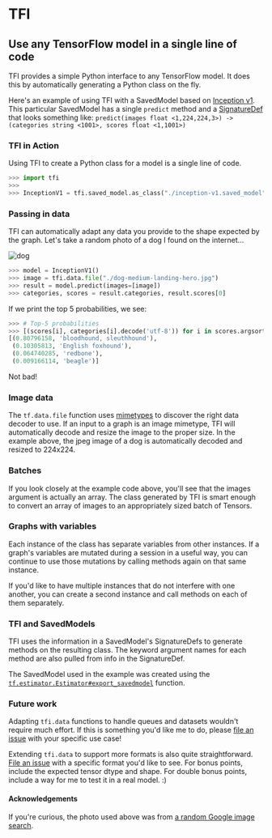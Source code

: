 # TFI

## Use any TensorFlow model in a single line of code

TFI provides a simple Python interface to any TensorFlow model. It does this by automatically generating a Python class on the fly.

Here's an example of using TFI with a SavedModel based on [Inception v1](https://github.com/tensorflow/models/blob/master/slim/nets/inception_v1.py). This particular SavedModel has a single `predict` method and a [SignatureDef](https://github.com/tensorflow/tensorflow/blob/master/tensorflow/core/protobuf/meta_graph.proto) that looks something like: `predict(images float <1,224,224,3>) -> (categories string <1001>, scores float <1,1001>)`

### TFI in Action
Using TFI to create a Python class for a model is a single line of code.
```python
>>> import tfi
>>>
>>> InceptionV1 = tfi.saved_model.as_class("./inception-v1.saved_model")
```

### Passing in data

TFI can automatically adapt any data you provide to the shape expected by the graph. Let's take a random photo of a dog I found on the internet...

![dog](https://www.royalcanin.com/~/media/Royal-Canin/Product-Categories/dog-medium-landing-hero.ashx)

```python
>>> model = InceptionV1()
>>> image = tfi.data.file("./dog-medium-landing-hero.jpg")
>>> result = model.predict(images=[image])
>>> categories, scores = result.categories, result.scores[0]
```

If we print the top 5 probabilities, we see:
```python
>>> # Top-5 probabilities
>>> [(scores[i], categories[i].decode('utf-8')) for i in scores.argsort()[:-5:-1]]
[(0.80796158, 'bloodhound, sleuthhound'),
 (0.10305813, 'English foxhound'),
 (0.064740285, 'redbone'),
 (0.009166114, 'beagle')]
```

Not bad!

### Image data
The `tf.data.file` function uses [mimetypes](https://docs.python.org/3.6/library/mimetypes.html) to discover the right data decoder to use. If an input to a graph is an image mimetype, TFI will automatically decode and resize the image to the proper size. In the example above, the jpeg image of a dog is automatically decoded and resized to 224x224.

### Batches
If you look closely at the example code above, you'll see that the images argument is actually an array. The class generated by TFI is smart enough to convert an array of images to an appropriately sized batch of Tensors.

### Graphs with variables
Each instance of the class has separate variables from other instances. If a graph's variables are mutated during a session in a useful way, you can continue to use those mutations by calling methods again on that same instance.

If you'd like to have multiple instances that do not interfere with one another, you can create a second instance and call methods on each of them separately.

### TFI and SavedModels

TFI uses the information in a SavedModel's SignatureDefs to generate methods on the resulting class. The keyword argument names for each method are also pulled from info in the SignatureDef.

The SavedModel used in the example was created using the [`tf.estimator.Estimator#export_savedmodel`](https://www.tensorflow.org/api_docs/python/tf/estimator/Estimator#export_savedmodel) function.

### Future work

Adapting `tfi.data` functions to handle queues and datasets wouldn't require much effort. If this is something you'd like me to do, please [file an issue](https://github.com/ajbouh/tfi/issues/new) with your specific use case!

Extending `tfi.data` to support more formats is also quite straightforward. [File an issue](https://github.com/ajbouh/tfi/issues/new) with a specific format you'd like to see. For bonus points, include the expected tensor dtype and shape. For double bonus points, include a way for me to test it in a real model. :)

#### Acknowledgements
If you're curious, the photo used above was from [a random Google image search](https://goo.gl/images/UNNf2W).
